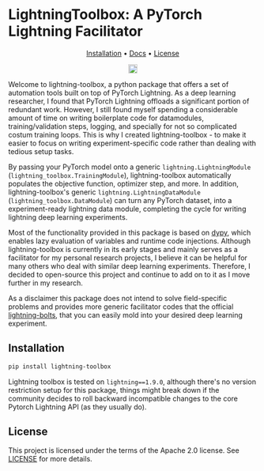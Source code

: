 # LightningToolbox: A PyTorch Lightning Facilitator
<p align="center">
  <a href="#installation">Installation</a> •
  <a href="https://github.com/vahidzee/lightning-toolbox/docs/README.md">Docs</a> •
  <a href="#license">License</a>
</p>

<p align="center" markdown="1">
    <a href="https://badge.fury.io/py/lightning_toolbox"><img src="https://badge.fury.io/py/lightning_toolbox.svg" alt="PyPI version" height="18"></a>
</p>


Welcome to lightning-toolbox, a python package that offers a set of automation tools built on top of PyTorch Lightning. As a deep learning researcher, I found that PyTorch Lightning offloads a significant portion of redundant work. However, I still found myself spending a considerable amount of time on writing boilerplate code for datamodules, training/validation steps, logging, and specially for not so complicated costum training loops. This is why I created lightning-toolbox - to make it easier to focus on writing experiment-specific code rather than dealing with tedious setup tasks.

By passing your PyTorch model onto a generic `lightning.LightningModule` (`lightning_toolbox.TrainingModule`), lightning-toolbox automatically populates the objective function, optimizer step, and more. In addition, lightning-toolbox's generic `lightning.LightningDataModule` (`lightning_toolbox.DataModule`) can turn any PyTorch dataset, into a experiment-ready lightning data module, completing the cycle for writing lightning deep learning experiments.

Most of the functionality provided in this package is based on [dypy](https://github.com/vahidzee/dypy), which enables lazy evaluation of variables and runtime code injections. Although lightning-toolbox is currently in its early stages and mainly serves as a facilitator for my personal research projects, I believe it can be helpful for many others who deal with similar deep learning experiments. Therefore, I decided to open-source this project and continue to add on to it as I move further in my research.

As a disclaimer this package does not intend to solve field-specific problems and provides more generic facilitator codes that the official [lightning-bolts](https://lightning-bolts.readthedocs.io/en/latest/), that you can easily mold into your desired deep learning experiment.

## Installation

```bash
pip install lightning-toolbox
```
Lightning toolbox is tested on `lightning==1.9.0`, although there's no version restriction setup for this package, things might break down if the community decides to roll backward incompatible changes to the core Pytorch Lightning API (as they usually do).

## License

This project is licensed under the terms of the Apache 2.0 license. See [LICENSE](https://github.com/vahidzee/lightning-toolbox/LICENSE) for more details.